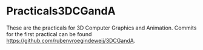 # Practicals3DCGandA

These are the practicals for 3D Computer Graphics and Animation. Commits for the first practical can be found https://github.com/rubenvroegindeweij/3DCGandA.
